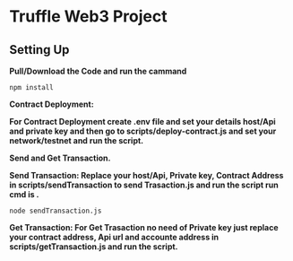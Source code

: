 # Truffle Web3 Project

## Setting Up


**Pull/Download the Code and run the cammand**
 
``npm install``

****Contract Deployment:****

 
**For Contract Deployment create .env file and set your details host/Api and private key and then go to scripts/deploy-contract.js and set your network/testnet and run the script.**


****Send and Get Transaction.****


**Send Transaction: Replace your host/Api, Private key, Contract Address in scripts/sendTransaction to send Trasaction.js and run the script run cmd is .**

`node sendTransaction.js`


**Get Transaction: For Get Trasaction no need of Private key just replace your contract address, Api url and accounte address in scripts/getTransaction.js  and run the script.**






